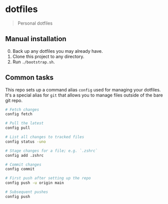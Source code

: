 # dotfiles

> Personal dotfiles

## Manual installation

0. Back up any dotfiles you may already have.
1. Clone this project to any directory.
2. Run `./bootstrap.sh`.

## Common tasks

This repo sets up a command alias `config` used for managing your dotfiles. It's a special alias for `git` that allows you to manage files outside of the bare git repo.

```bash
# Fetch changes
config fetch

# Pull the latest
config pull

# List all changes to tracked files
config status -uno

# Stage changes for a file; e.g. `.zshrc`
config add .zshrc

# Commit changes
config commit

# First push after setting up the repo
config push -u origin main

# Subsequent pushes
config push
```
